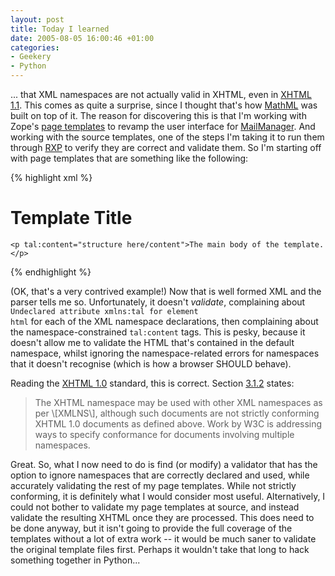 ```yaml
---
layout: post
title: Today I learned
date: 2005-08-05 16:00:46 +01:00
categories:
- Geekery
- Python
---
```

... that XML namespaces are not actually valid in XHTML, even in <a href="http://www.w3.org/TR/xhtml11/" title="XHTML 1.1 - Module-based XHTML">XHTML 1.1</a>.  This comes as quite a surprise, since I thought that's how <a href="http://www.w3.org/Math/" title="W3C Math home">MathML</a> was built on top of it.  The reason for discovering this is that I'm working with Zope's <a href="http://www.plope.com/Books/2_7Edition/ZPT.stx" title="Zope Page Templates">page templates</a> to revamp the user interface for <a href="http://mailmanager.sourceforge.net" title="Email response management system">MailManager</a>.  And working with the source templates, one of the steps I'm taking it to run them through <a href="http://www.cogsci.ed.ac.uk/~richard/rxp.html" title="Richard's (?) XML Parser">RXP</a> to verify they are correct and validate them.  So I'm starting off with page templates that are something like the following:

{% highlight xml %}
<?xml version="1.0" encoding="utf-8"?>
<!DOCTYPE html PUBLIC "-//W3C//DTD XHTML 1.0 Strict//EN"
                      "http://www.w3.org/TR/xhtml1/DTD/xhtml1-strict.dtd">
<html xmlns="http://www.w3.org/1999/xhtml"
  xmlns:tal="http://xml.zope.org/namespaces/tal"
  xmlns:metal="http://xml.zope.org/namespaces/metal"
  xmlns:i18n="http://xml.zope.org/namespaces/i18n"
  i18n:domain="mailmanager">
  <head>
    <title tal:content="here/title">Template Title</title>
  </head>
  <body>
    <h1 tal:content="here/title">Template Title</h1>

    <p tal:content="structure here/content">The main body of the template.</p>
  </body>
</html>
{% endhighlight %}

(OK, that's a very contrived example!)  Now that is well formed XML and the parser tells me so.  Unfortunately, it doesn't <em>validate</em>, complaining about <code>Undeclared attribute xmlns:tal for element html</code> for each of the XML namespace declarations, then complaining about the namespace-constrained <code>tal:content</code> tags.  This is pesky, because it doesn't allow me to validate the HTML that's contained in the default namespace, whilst ignoring the namespace-related errors for namespaces that it doesn't recognise (which is how a browser SHOULD behave).

Reading the <a href="http://www.w3.org/TR/xhtml1/" title="eXtensible HyperText Markup Language">XHTML 1.0</a> standard, this is correct.  Section <a href="http://www.w3.org/TR/xhtml1/#well-formed" title="3.1.2. Using XHTML with other namespaces">3.1.2</a> states:

<blockquote>
<p>The XHTML namespace may be used with other XML namespaces as per \[XMLNS\], although such documents are not strictly conforming XHTML 1.0 documents as defined above. Work by W3C is addressing ways to specify conformance for documents involving multiple namespaces.</p>
</blockquote>

Great.  So, what I now need to do is find (or modify) a validator that has the option to ignore namespaces that are correctly declared and used, while accurately validating the rest of my page templates.  While not strictly conforming, it is definitely what I would consider most useful.  Alternatively, I could not bother to validate my page templates at source, and instead validate the resulting XHTML once they are processed.  This does need to be done anyway, but it isn't going to provide the full coverage of the templates without a lot of extra work -- it would be much saner to validate the original template files first.  Perhaps it wouldn't take that long to hack something together in Python...
